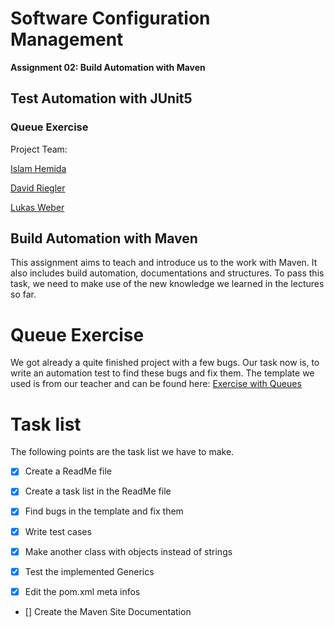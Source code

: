 # Software Configuration Management #

**Assignment 02: Build Automation with Maven**

## Test Automation with JUnit5 ##

### Queue Exercise ###

Project Team:

[Islam Hemida](https://github.com/Islam-Hemida)

[David Riegler](https://github.com/RegalFenster)

[Lukas Weber](https://github.com/iamWebLuk)

## Build Automation with Maven ##
This assignment aims to teach and introduce us to the work with Maven. It also includes build automation, documentations and structures. To pass this task, we need to make use of the new knowledge we learned in the lectures so far.

# Queue Exercise #

We got already a quite finished project with a few bugs. Our task now is, to write an automation test to find these bugs and fix them. The template we used is from our teacher and can be found here: [Exercise with Queues](https://github.com/michaelulm/software-configuration-management/tree/master/test-automation/junit5/Queue)

# Task list #

The following points are the task list we have to make.

- [x] Create a ReadMe file

- [x] Create a task list in the ReadMe file

- [x] Find bugs in the template and fix them

- [x] Write test cases

- [x] Make another class with objects instead of strings

- [x] Test the implemented Generics

- [x] Edit the pom.xml meta infos

- [] Create the Maven Site Documentation  

